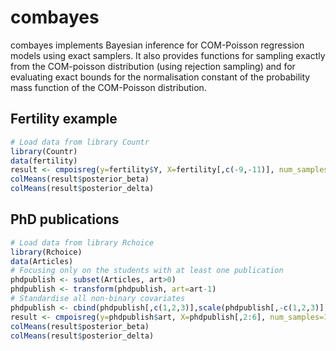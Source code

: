 combayes
========

combayes implements Bayesian inference for COM-Poisson regression models using exact samplers. It also provides functions for sampling exactly from the COM-poisson distribution (using rejection sampling) and for evaluating exact bounds for the normalisation constant of the probability mass function of the COM-Poisson distribution.

Fertility example
-----------------


```r
# Load data from library Countr
library(Countr)
data(fertility)
result <- cmpoisreg(y=fertility$Y, X=fertility[,c(-9,-11)], num_samples=1e4, burnin=1e3)
colMeans(result$posterior_beta)
colMeans(result$posterior_delta)
```

PhD publications
----------------


```r
# Load data from library Rchoice
library(Rchoice)
data(Articles)
# Focusing only on the students with at least one publication
phdpublish <- subset(Articles, art>0)
phdpublish <- transform(phdpublish, art=art-1)
# Standardise all non-binary covariates
phdpublish <- cbind(phdpublish[,c(1,2,3)],scale(phdpublish[,-c(1,2,3)],center=TRUE,scale=TRUE))
result <- cmpoisreg(y=phdpublish$art, X=phdpublish[,2:6], num_samples=1e4, burnin=1e3)
colMeans(result$posterior_beta)
colMeans(result$posterior_delta)
```
